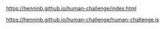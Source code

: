 https://henninb.github.io/human-challenge/index.html

https://henninb.github.io/human-challenge/human-challenge.js
